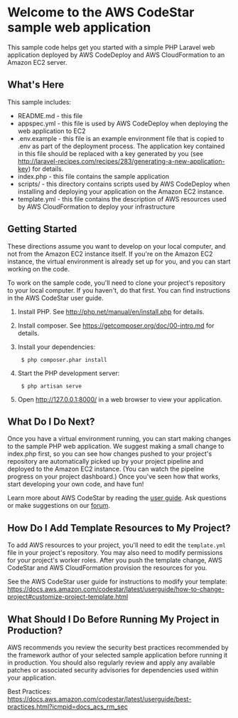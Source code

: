 Welcome to the AWS CodeStar sample web application
==================================================

This sample code helps get you started with a simple PHP Laravel web
application deployed by AWS CodeDeploy and AWS CloudFormation to an Amazon EC2 server.

What's Here
-----------

This sample includes:

* README.md - this file
* appspec.yml - this file is used by AWS CodeDeploy when deploying the web
  application to EC2
* .env.example - this file is an example environment file that is copied to
  .env as part of the deployment process.  The application key contained in
  this file should be replaced with a key generated by you (see
  http://laravel-recipes.com/recipes/283/generating-a-new-application-key) for
  details.
* index.php - this file contains the sample application
* scripts/ - this directory contains scripts used by AWS CodeDeploy when
  installing and deploying your application on the Amazon EC2 instance.
* template.yml - this file contains the description of AWS resources used by AWS
  CloudFormation to deploy your infrastructure


Getting Started
---------------

These directions assume you want to develop on your local computer, and not
from the Amazon EC2 instance itself. If you're on the Amazon EC2 instance, the
virtual environment is already set up for you, and you can start working on the
code.

To work on the sample code, you'll need to clone your project's repository to your
local computer. If you haven't, do that first. You can find instructions in the
AWS CodeStar user guide.

1. Install PHP.  See http://php.net/manual/en/install.php for details.

2. Install composer.  See https://getcomposer.org/doc/00-intro.md for
   details.

3. Install your dependencies:

        $ php composer.phar install

4. Start the PHP development server:

        $ php artisan serve

5. Open http://127.0.0.1:8000/ in a web browser to view your application.

What Do I Do Next?
------------------

Once you have a virtual environment running, you can start making changes to
the sample PHP web application. We suggest making a small change to index.php
first, so you can see how changes pushed to your project's repository are automatically
picked up by your project pipeline and deployed to the Amazon EC2 instance. (You can watch
the pipeline progress on your project dashboard.) Once you've seen how that works, start
developing your own code, and have fun!

Learn more about AWS CodeStar by reading the [user guide][User Guide].  Ask
questions or make suggestions on our [forum][Forum].

[User Guide]: http://docs.aws.amazon.com/codestar/latest/userguide/welcome.html

[Forum]: https://forums.aws.amazon.com/forum.jspa?forumID=248

How Do I Add Template Resources to My Project?
------------------

To add AWS resources to your project, you'll need to edit the `template.yml`
file in your project's repository. You may also need to modify permissions for
your project's worker roles. After you push the template change, AWS CodeStar
and AWS CloudFormation provision the resources for you.

See the AWS CodeStar user guide for instructions to modify your template:
https://docs.aws.amazon.com/codestar/latest/userguide/how-to-change-project#customize-project-template.html

What Should I Do Before Running My Project in Production?
------------------

AWS recommends you review the security best practices recommended by the framework
author of your selected sample application before running it in production. You
should also regularly review and apply any available patches or associated security
advisories for dependencies used within your application.

Best Practices: https://docs.aws.amazon.com/codestar/latest/userguide/best-practices.html?icmpid=docs_acs_rm_sec
